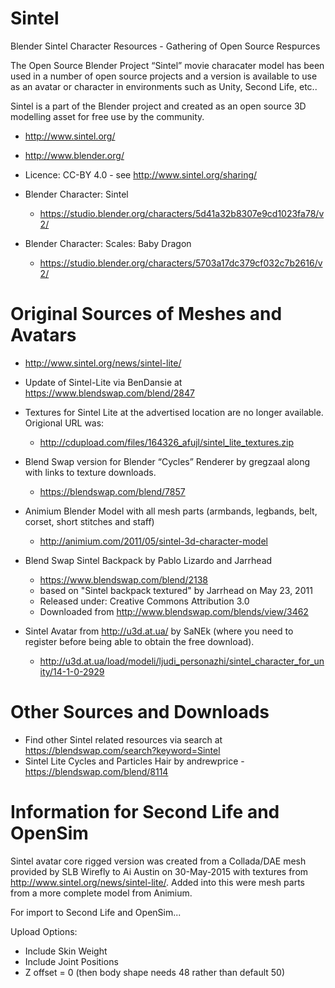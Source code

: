 # Sintel

Blender Sintel Character Resources - Gathering of Open Source Respurces

The Open Source Blender Project “Sintel” movie characater model has been used in a number of open source projects and a version is available to use as an avatar or character in environments such as Unity, Second Life, etc..

Sintel is a part of the Blender project and created as an open source 3D modelling asset for free use by the community.

- http://www.sintel.org/ 
- http://www.blender.org/
- Licence: CC-BY 4.0 - see http://www.sintel.org/sharing/
 
- Blender Character: Sintel
  - https://studio.blender.org/characters/5d41a32b8307e9cd1023fa78/v2/

- Blender Character: Scales: Baby Dragon
  - https://studio.blender.org/characters/5703a17dc379cf032c7b2616/v2/

# Original Sources of Meshes and Avatars

- http://www.sintel.org/news/sintel-lite/
- Update of Sintel-Lite via BenDansie at https://www.blendswap.com/blend/2847

- Textures for Sintel Lite at the advertised location are no longer available. Origional URL was:
  - http://cdupload.com/files/164326_afujl/sintel_lite_textures.zip

- Blend Swap version for Blender “Cycles” Renderer by gregzaal along with links to texture downloads.
  - https://blendswap.com/blend/7857

- Animium Blender Model with all mesh parts (armbands, legbands, belt, corset, short stitches and staff)
  - http://animium.com/2011/05/sintel-3d-character-model

- Blend Swap Sintel Backpack by Pablo Lizardo and Jarrhead
  - https://www.blendswap.com/blend/2138
  - based on "Sintel backpack textured" by Jarrhead on May 23, 2011
  - Released under: Creative Commons Attribution 3.0
  - Downloaded from http://www.blendswap.com/blends/view/3462

- Sintel Avatar from http://u3d.at.ua/ by SaNEk (where you need to register before being able to obtain the free download).
  - http://u3d.at.ua/load/modeli/ljudi_personazhi/sintel_character_for_unity/14-1-0-2929

# Other Sources and Downloads

- Find other Sintel related resources via search at https://blendswap.com/search?keyword=Sintel
- Sintel Lite Cycles and Particles Hair by andrewprice - https://blendswap.com/blend/8114

# Information for Second Life and OpenSim

Sintel avatar core rigged version was created from a Collada/DAE mesh provided by SLB Wirefly to Ai Austin on 30-May-2015 with textures from http://www.sintel.org/news/sintel-lite/. Added into this were mesh parts from a more complete model from Animium.

For import to Second Life and OpenSim...

Upload Options:
- Include Skin Weight
- Include Joint Positions
- Z offset = 0 (then body shape needs 48 rather than default 50)
